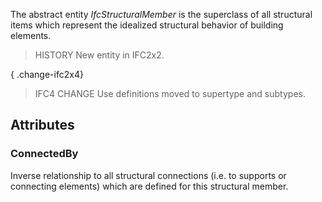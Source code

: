 The abstract entity _IfcStructuralMember_ is the superclass of all structural items which represent the idealized structural behavior of building elements.

<!-- end of short definition -->


> HISTORY New entity in IFC2x2.

{ .change-ifc2x4}
> IFC4 CHANGE Use definitions moved to supertype and subtypes.

## Attributes

### ConnectedBy
Inverse relationship to all structural connections (i.e. to supports or connecting elements) which are defined for this structural member.
